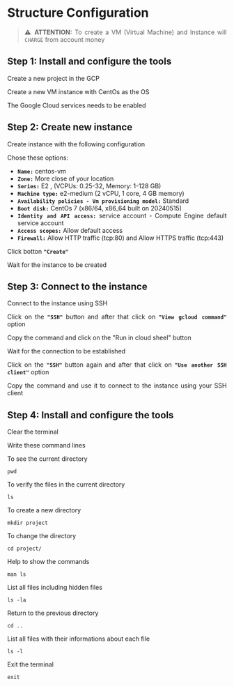 <div style="text-align: justify;">

# **Structure Configuration**

> ⚠️ **ATTENTION:** To create a VM (Virtual Machine) and Instance will `CHARGE` from account money

## **Step 1: Install and configure the tools**
Create a new project in the GCP

Create a new VM instance with CentOs as the OS

The Google Cloud services needs to be enabled

## **Step 2: Create new instance**
Create instance with the following configuration

Chose these options:
+ **`Name:`** centos-vm
+ **`Zone:`** More close of your location
+ **`Series:`** E2 , (VCPUs: 0.25-32, Memory: 1-128 GB)
+ **`Machine type:`** e2-medium (2 vCPU, 1 core, 4 GB memory)
+ **`Availability policies - Vm provisioning model:`** Standard
+ **`Boot disk:`** CentOs 7 (x86/64, x86_64 built on 20240515)
+ **`Identity and API access:`** service account - Compute Engine default service account
+ **`Access scopes:`** Allow default access
+ **`Firewall:`** Allow HTTP traffic (tcp:80) and Allow HTTPS traffic (tcp:443)

Click botton **`"Create"`**

Wait for the instance to be created

## **Step 3: Connect to the instance**
Connect to the instance using SSH

Click on the **`"SSH"`** button and after that click on **`"View gcloud command"`** option

Copy the command and click on the "Run in cloud sheel" button

Wait for the connection to be established

Click on the **`"SSH"`** button again and after that click on **`"Use another SSH client"`** option

Copy the command and use it to connect to the instance using your SSH client

## **Step 4: Install and configure the tools**
Clear the terminal

Write these command lines

To see the current directory
```
pwd
```

To verify the files in the current directory
```
ls
```

To create a new directory
```
mkdir project
```

To change the directory
```
cd project/
```

Help to show the commands
```
man ls
```

List all files including hidden files
```
ls -la
```

Return to the previous directory
```
cd ..
```

List all files with their informations about each file
```
ls -l
```

Exit the terminal
```
exit
```